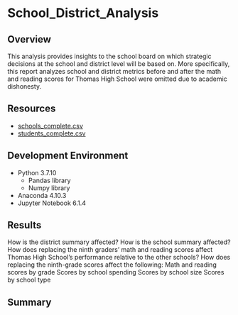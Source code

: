 # School_District_Analysis

## Overview
This analysis provides insights to the school board on which strategic decisions at the school and district level will be based on. More specifically, this report analyzes school and district metrics before and after the math and reading scores for Thomas High School were omitted due to academic dishonesty.

## Resources
* [schools_complete.csv](Resources/schools_complete.csv)
* [students_complete.csv](Resources/students_complete.csv)

## Development Environment
* Python 3.7.10
  * Pandas library
  * Numpy library
* Anaconda 4.10.3
* Jupyter Notebook 6.1.4

## Results
How is the district summary affected?
How is the school summary affected?
How does replacing the ninth graders’ math and reading scores affect Thomas High School’s performance relative to the other schools?
How does replacing the ninth-grade scores affect the following:
Math and reading scores by grade
Scores by school spending
Scores by school size
Scores by school type

## Summary

